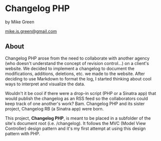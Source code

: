 Changelog PHP
================

by Mike Green

[mike.is.green@gmail.com](mailto:mike.is.green@gmail.com)

About
-------
Changelog PHP arose from the need to collaborate with another agency (who doesn't understand the concept of revision control...) on a client's website.
We decided to implement a changelog to document the modifications, additions, deletions, etc. we made to the website. After deciding to use Markdown to format the log, I started thinking about cool ways to interpret and visualize the data.

Wouldn't it be cool if there were a drop-in script (PHP or a Sinatra app) that would publish the changelog as an RSS feed so the collaborators could keep track of one another's work? Bam. Changelog PHP and its sister project, Changelog RB (a Sinatra app) were born.

This project, __Changelog PHP__, is meant to be placed in a subfolder of the site's document root (i.e. /changelog). It follows the MVC (Model View Controller) design pattern and it's my first attempt at using this design pattern with PHP.